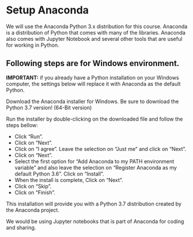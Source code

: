 # Setup Anaconda

We will use the Anaconda Python 3.x distribution for this course. Anaconda is a distribution of Python that comes with many of the libraries. Anaconda also comes with Jupyter Notebook and several other tools that are useful for working in Python.

## Following steps are for Windows environment. 

**IMPORTANT:** if you already have a Python installation on your Windows computer, the settings below will replace it with Anaconda as the default Python. 

Download the Anaconda installer for Windows. Be sure to download the Python 3.7 version! (64-Bit version)

Run the installer by double-clicking on the downloaded file and follow the steps bellow:

* Click “Run”.
* Click on “Next”.
* Click on “I agree”. Leave the selection on “Just me” and click on “Next”.
* Click on “Next”.
* Select the first option for “Add Anaconda to my PATH environment variable” and also leave the selection on “Register Anaconda as my default Python 3.6”. Click on “Install”.
* When the install is complete, Click on “Next”.
* Click on “Skip”.
* Click on “Finish”.

This installation will provide you with a Python 3.7 distribution created by the Anaconda project.

We would be using Jupyter notebooks that is part of Anaconda for coding and sharing.

